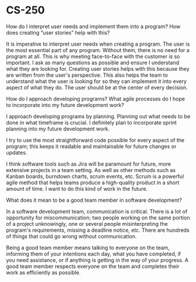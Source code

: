 # CS-250

How do I interpret user needs and implement them into a program? How does creating “user stories” help with this?

  It is imperative to interpret user needs when creating a program. The user is the most essential part of any program. Without them, there is no need for a program at all. This is why meeting face-to-face with the customer is so important. I ask as many questions as possible and ensure I understand what they are looking for. Creating user stories helps with this because they are written from the user's perspective. This also helps the team to understand what the user is looking for so they can implement it into every aspect of what they do. The user should be at the center of every decision. 




How do I approach developing programs? What agile processes do I hope to incorporate into my future development work?

  I approach developing programs by planning. Planning out what needs to be done in what timeframe is crucial. I definitely plan to incorporate sprint planning into my future development work.
  
I try to use the most straightforward code possible for every aspect of the program; this keeps it readable and maintainable for future changes or updates. 
	
  I think software tools such as Jira will be paramount for future, more extensive projects in a team setting. As well as other methods such as Kanban boards, burndown charts, scrum events, etc. Scrum is a powerful agile method that helps teams produce a high-quality product in a short amount of time. I want to do this kind of work in the future. 
	
	
	

What does it mean to be a good team member in software development?

  In a software development team, communication is critical. There is a lot of opportunity for miscommunication; two people working on the same portion of a project unknowingly, one or several people misinterpreting the program's requirements, missing a deadline notice, etc. There are hundreds of things that could go wrong without communication.
  
   Being a good team member means talking to everyone on the team, informing them of your intentions each day, what you have completed, if you need assistance, or if anything is getting in the way of your progress. A good team member respects everyone on the team and completes their work as efficiently as possible. 
